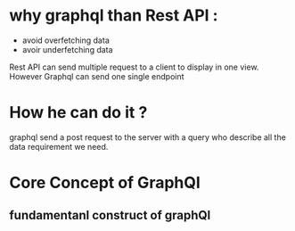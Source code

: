 # why graphql than Rest API :

- avoid overfetching data
- avoir underfetching data

Rest API can send multiple request to a client to display in one view. However Graphql can send one single endpoint

# How he can do it ?

graphql send a post request to the server with a query who describe all the data requirement we need.

# Core Concept of GraphQl

## fundamentanl construct of graphQl


